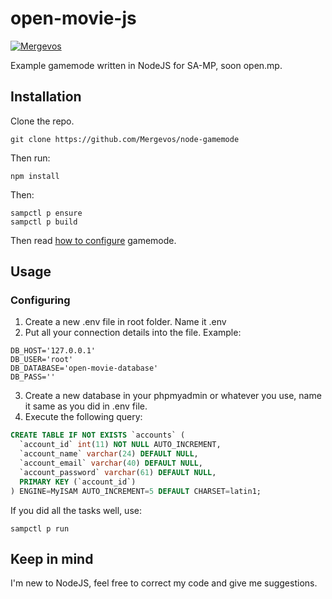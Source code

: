 # open-movie-js

[![Mergevos](https://img.shields.io/badge/Mergevos-node--gamemode-2f2f2f.svg?style=for-the-badge)](https://github.com/Mergevos/open-movie-js)

Example gamemode written in NodeJS for SA-MP, soon open.mp.

## Installation

Clone the repo.
```git
git clone https://github.com/Mergevos/node-gamemode
```
Then run:
```
npm install
```
Then: 
```
sampctl p ensure
sampctl p build
```

Then read [how to configure](https://github.com/Mergevos/node-gamemode#configuring) gamemode.

## Usage

### Configuring

1. Create a new .env file in root folder. Name it .env
2. Put all your connection details into the file. Example: 
```shell
DB_HOST='127.0.0.1'
DB_USER='root'
DB_DATABASE='open-movie-database'
DB_PASS=''
```
3. Create a new database in your phpmyadmin or whatever you use, name it same as you did in .env file.
4. Execute the following query: 
```sql
CREATE TABLE IF NOT EXISTS `accounts` (
  `account_id` int(11) NOT NULL AUTO_INCREMENT,
  `account_name` varchar(24) DEFAULT NULL,
  `account_email` varchar(40) DEFAULT NULL,
  `account_password` varchar(61) DEFAULT NULL,
  PRIMARY KEY (`account_id`)
) ENGINE=MyISAM AUTO_INCREMENT=5 DEFAULT CHARSET=latin1;
```

If you did all the tasks well, use:
```
sampctl p run
```

## Keep in mind

I'm new to NodeJS, feel free to correct my code and give me suggestions. 
